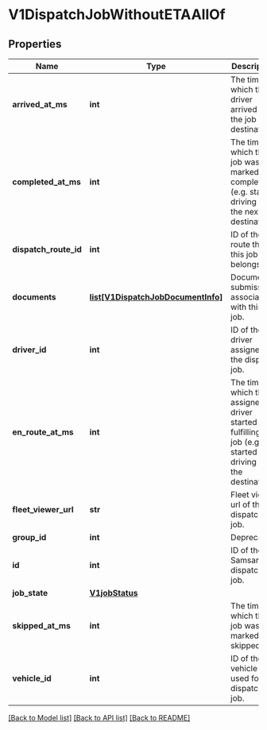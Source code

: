 # V1DispatchJobWithoutETAAllOf

## Properties
Name | Type | Description | Notes
------------ | ------------- | ------------- | -------------
**arrived_at_ms** | **int** | The time at which the driver arrived at the job destination. | [optional] 
**completed_at_ms** | **int** | The time at which the job was marked complete (e.g. started driving to the next destination). | [optional] 
**dispatch_route_id** | **int** | ID of the route that this job belongs to. | 
**documents** | [**list[V1DispatchJobDocumentInfo]**](V1DispatchJobDocumentInfo.md) | Document submissions associated with this job. | [optional] 
**driver_id** | **int** | ID of the driver assigned to the dispatch job. | [optional] 
**en_route_at_ms** | **int** | The time at which the assigned driver started fulfilling the job (e.g. started driving to the destination). | [optional] 
**fleet_viewer_url** | **str** | Fleet viewer url of the dispatch job. | [optional] 
**group_id** | **int** | Deprecated. | [optional] 
**id** | **int** | ID of the Samsara dispatch job. | 
**job_state** | [**V1jobStatus**](V1jobStatus.md) |  | 
**skipped_at_ms** | **int** | The time at which the job was marked skipped. | [optional] 
**vehicle_id** | **int** | ID of the vehicle used for the dispatch job. | [optional] 

[[Back to Model list]](../README.md#documentation-for-models) [[Back to API list]](../README.md#documentation-for-api-endpoints) [[Back to README]](../README.md)


